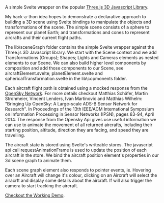 A simple Svelte wrapper on the popular [Three.js 3D Javascript Library](https://threejs.org/).

My hack-a-thon idea hopes to demonstrate a declarative approach to building a 3D scene using Svelte bindings to manipulate the objects and transformations of the scene. The simple scene consists of a sphere to represent our planet Earth; and transformations and cones to represent aircrafts and their current flight paths.

The lib\sceneGraph folder contains the simple Svelte wrapper against the Three.js 3D Javascript library. We start with the Scene context and we add Transformations (Groups); Shapes; Lights and Cameras elements as nested elements to our Scene. We can also build higher level components by composition and add those components to our Scene, see aircraftElement.svelte; planetElement.svelte and sphericalTransformation.svelte in the lib\copmonents folder.

Each aircraft flight path is obtained using a mocked response from the [OpenSky Network](https://opensky-network.org/). For more details checkout Matthias Schäfer, Martin Strohmeier, Vincent Lenders, Ivan Martinovic and Matthias Wilhelm: "Bringing Up OpenSky: A Large-scale ADS-B Sensor Network for Research". In Proceedings of the 13th IEEE/ACM International Symposium on Information Processing in Sensor Networks (IPSN), pages 83-94, April 2014. The response from the Opensky Api gives use useful information we can use to animate the movement of all returned aircrafts, including their starting position, altitude, direction they are facing, and speed they are travelling.

The aircraft state is stored using Svelte's writeable stores. The javascript api call requestAnimationFrame is used to update the position of each aircraft in the store. We bind the aircraft position element's properties in our 3d scene graph to animate them.

Each scene graph element also responds to pointer events, ie. Hovering over an Aircraft will change it's colour, clicking on an Aircraft will select the airacrft and display some details about the aircraft. If will also trigger the camera to start tracking the aircraft.

[Checkout the Working Demo](https://yaugoh.github.io/my-flight-paths/).
